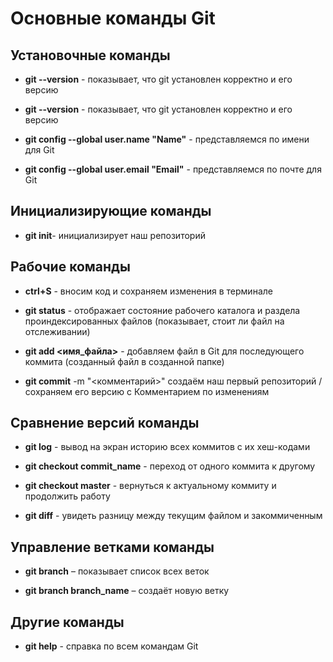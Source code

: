# Основные команды Git
## Установочные команды
* **git --version** - показывает, что git установлен корректно и его версию

* **git --version** - показывает, что git установлен корректно и его версию

* **git config --global user.name "Name"** - представляемся по имени для Git

* **git config --global user.email "Email"** - представляемся по почте для Git

## Инициализирующие команды
* **git init**- инициализирует наш репозиторий

## Рабочие команды
* **ctrl+S** - вносим код и сохраняем изменения в терминале

* **git status** - отображает состояние рабочего каталога и раздела проиндексированных файлов (показывает, стоит ли файл на отслеживании)

* **git add <имя_файла>** - добавляем файл в Git для последующего коммита (созданный файл в созданной папке)

* **git commit** -m "<комментарий>" создаём наш первый репозиторий / сохраняем его версию с Комментарием по изменениям

## Сравнение версий команды
* **git log** - вывод на экран историю всех коммитов с их хеш-кодами

* **git checkout commit_name** - переход от одного коммита к другому

* **git checkout master** - вернуться к актуальному коммиту и продолжить работу

* **git diff** - увидеть разницу между текущим файлом и закоммиченным

## Управление ветками команды
* **git branch** – показывает список всех веток

* **git branch branch_name** – создаёт новую ветку

## Другие команды
* **git help** - справка по всем командам Git
